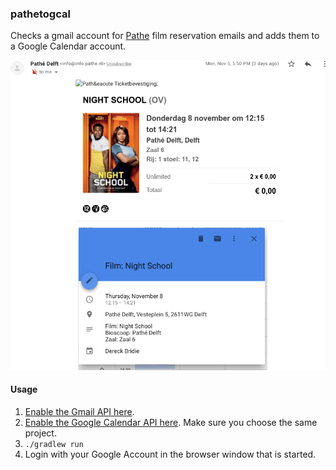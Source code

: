 ### pathetogcal

Checks a gmail account for [Pathe](https://pathe.nl) film reservation emails and adds them to a Google Calendar account.

![Example Google Calendar entry](https://raw.githubusercontent.com/devbridie/patheemailtogooglecalendar/master/example.png)

#### Usage

1. [Enable the Gmail API here](https://developers.google.com/gmail/api/quickstart/java).
2. [Enable the Google Calendar API here](https://developers.google.com/calendar/quickstart/java). Make sure you choose the same project.
3. `./gradlew run`
4. Login with your Google Account in the browser window that is started.